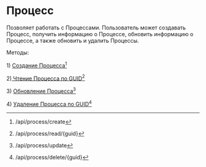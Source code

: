 # Процесс

Позволяет работать с Процессами. Пользователь может создавать Процесс, получить информацию о Процессе, обновить информацию о Процессе, а также обновить и удалить Процессы.&#x20;

Методы:

1\) [Создание Процесса](#user-content-fn-1)[^1]

2\)[ Чтение Процесса по GUID](#user-content-fn-2)[^2]

3\) [Обновление Процесса](#user-content-fn-3)[^3]

4\)  [Удаление Процесса по GUID](#user-content-fn-4)[^4]

[^1]: /api/process/create

[^2]: &#x20;/api/process/read/{guid}

[^3]: /api/process/update

[^4]: /api/process/delete/{guid}
